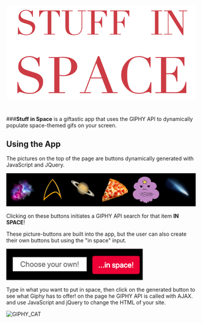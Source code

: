 ![SPACE](/assets/images/readMe/spacetitlewhite.png)
#

###<b>Stuff in Space</b> is a giftastic app that uses the GIPHY API to dynamically populate space-themed gifs on your screen. 

## Using the App

The pictures on the top of the page are buttons dynamically generated with JavaScript and JQuery. 

![image_button](/assets/images//readMe/img_buttons.png)

Clicking on these buttons initiates a GIPHY API search for that item <b>IN SPACE</b>!
        
These picture-buttons are built into the app, but the user can also create their own buttons but using the "in space" input. 

![user_button](/assets/images//readMe/user_buttons.png)

Type in what you want to put in space, then click on the generated button to see what Giphy has to offer! on the page he GIPHY API is called with AJAX. and use JavaScript and jQuery to change the HTML of your site.

![GIPHY_CAT](https://media1.giphy.com/media/12ziDRRUpqbm00/200.gif)
